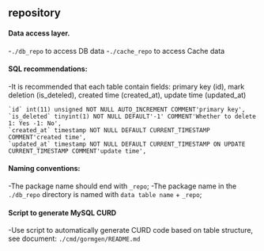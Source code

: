 ## repository

#### Data access layer.

-`./db_repo` to access DB data
-`./cache_repo` to access Cache data

#### SQL recommendations:
-It is recommended that each table contain fields: primary key (id), mark deletion (is_deteled), created time (created_at), update time (updated_at)

```mysql
`id` int(11) unsigned NOT NULL AUTO_INCREMENT COMMENT'primary key',
`is_deleted` tinyint(1) NOT NULL DEFAULT'-1' COMMENT'Whether to delete 1: Yes -1: No',
`created_at` timestamp NOT NULL DEFAULT CURRENT_TIMESTAMP COMMENT'created time',
`updated_at` timestamp NOT NULL DEFAULT CURRENT_TIMESTAMP ON UPDATE CURRENT_TIMESTAMP COMMENT'update time',
```

#### Naming conventions:

-The package name should end with `_repo`;
-The package name in the `./db_repo` directory is named with `data table name` + `_repo`;

#### Script to generate MySQL CURD

-Use script to automatically generate CURD code based on table structure, see document: `./cmd/gormgen/README.md`